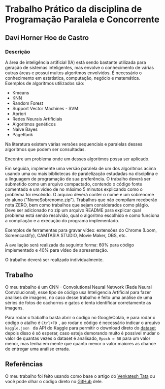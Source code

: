 # Trabalho Prático da disciplina de Programação Paralela e Concorrente
## Davi Horner Hoe de Castro
### Descrição
A área de inteligência artificial (IA) está sendo bastante utilizada para geração de sistemas inteligentes, mas envolve o conhecimento de várias outras áreas e possui muitos algoritmos envolvidos. É necessário o conhecimento em estatística, computação, negócio e matemática. Exemplos de algoritmos utilizados são:

* Kmeans
* KNN
* Random Forest
* Support Vector Machines - SVM
* Apriori
* Redes Neurais Artificiais
* Algoritmos genéticos
* Naive Bayes
* PageRank

Na literatura existem várias versões sequenciais e paralelas desses algoritmos que podem ser consultadas.

Encontre um problema onde um desses algoritmos possa ser aplicado.

Em seguida, implemente uma versão paralela de um dos algoritmos acima usando uma ou mais bibliotecas de paralelização estudadas na disciplina e a linguagem de programação de sua preferência. O trabalho deverá ser submetido como um arquivo compactado, contendo o código fonte comentado e um vídeo de no máximo 5 minutos explicando como o problema foi resolvido. O arquivo deverá conter o nome e um sobrenome do aluno ("NomeSobrenome.zip"). Trabalhos que não compilam receberão nota ZERO, bem como trabalhos que sejam considerados como plágio. Deve ser adicionado no zip um arquivo README para explicar qual problema está sendo resolvido, qual o algoritmo escolhido e como funciona a compilação e a execução do programa implementado.

Exemplos de ferramentas para gravar vídeo: extensões do Chrome (Loom, Screencastify), CAMTASIA STUDIO, Movie Maker, OBS, etc.

A avaliação será realizada da seguinte forma: 60% para código implementado e 40% para vídeo de apresentação.

O trabalho deverá ser realizado individualmente.

## Trabalho

O meu trabalho é um CNN - Convolutional Neural Network (Rede Neural Convolucional), esse tipo de código usa Inteligencia Artificial para fazer analises de imagens, no caso desse trabalho é feito uma análise de uma séries de fotos de cachorros e gatos e tenta identificar corretamente as imagens.

Para rodar o trabalho basta abrir o codigo no GoogleColab, e para rodar o código o atalho é  ```Ctrl+F9 ```, ao rodar o código é necessário indicar o arquivo ```kaggle.json ``` da API do Kaggle para permitir o download direto do [dataset](https://www.kaggle.com/tongpython/cat-and-dog) depois disso é só esperar, caso esteja demorando muito é possivel mudar o valor de quantas vezes o dataset é analisado, ```Epoch = 50``` para um valor menor, mas tenha em mente que quanto menor o valor maiores as chance de entregar uma análise errada. 

## Referências

O meu trabalho foi feito usando como base o artigo do [Venkatesh Tata](https://becominghuman.ai/building-an-image-classifier-using-deep-learning-in-python-totally-from-a-beginners-perspective-be8dbaf22dd8) ou você pode olhar o código direto no [GitHub](https://github.com/venkateshtata/cnn_medium.) dele.
